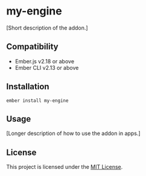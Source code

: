 my-engine
==============================================================================

[Short description of the addon.]


Compatibility
------------------------------------------------------------------------------

* Ember.js v2.18 or above
* Ember CLI v2.13 or above


Installation
------------------------------------------------------------------------------

```
ember install my-engine
```


Usage
------------------------------------------------------------------------------

[Longer description of how to use the addon in apps.]


License
------------------------------------------------------------------------------

This project is licensed under the [MIT License](LICENSE.md).
